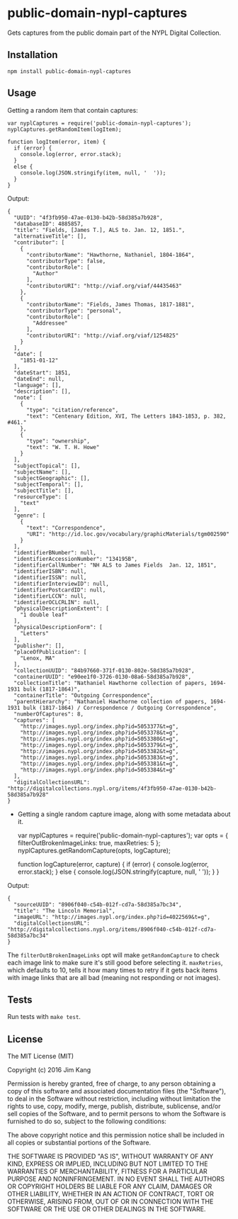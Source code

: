 public-domain-nypl-captures
==================

Gets captures from the public domain part of the NYPL Digital Collection.

Installation
------------

    npm install public-domain-nypl-captures

Usage
-----

Getting a random item that contain captures:

    var nyplCaptures = require('public-domain-nypl-captures');
    nyplCaptures.getRandomItem(logItem);

    function logItem(error, item) {
      if (error) {
        console.log(error, error.stack);
      }
      else {
        console.log(JSON.stringify(item, null, '  '));
      }
    }

Output:

    {
      "UUID": "4f3fb950-47ae-0130-b42b-58d385a7b928",
      "databaseID": 4885857,
      "title": "Fields, [James T.], ALS to. Jan. 12, 1851.",
      "alternativeTitle": [],
      "contributor": [
        {
          "contributorName": "Hawthorne, Nathaniel, 1804-1864",
          "contributorType": false,
          "contributorRole": [
            "Author"
          ],
          "contributorURI": "http://viaf.org/viaf/44435463"
        },
        {
          "contributorName": "Fields, James Thomas, 1817-1881",
          "contributorType": "personal",
          "contributorRole": [
            "Addressee"
          ],
          "contributorURI": "http://viaf.org/viaf/1254825"
        }
      ],
      "date": [
        "1851-01-12"
      ],
      "dateStart": 1851,
      "dateEnd": null,
      "language": [],
      "description": [],
      "note": [
        {
          "type": "citation/reference",
          "text": "Centenary Edition, XVI, The Letters 1843-1853, p. 382, #461."
        },
        {
          "type": "ownership",
          "text": "W. T. H. Howe"
        }
      ],
      "subjectTopical": [],
      "subjectName": [],
      "subjectGeographic": [],
      "subjectTemporal": [],
      "subjectTitle": [],
      "resourceType": [
        "text"
      ],
      "genre": [
        {
          "text": "Correspondence",
          "URI": "http://id.loc.gov/vocabulary/graphicMaterials/tgm002590"
        }
      ],
      "identifierBNumber": null,
      "identifierAccessionNumber": "134195B",
      "identifierCallNumber": "NH ALS to James Fields  Jan. 12, 1851",
      "identifierISBN": null,
      "identifierISSN": null,
      "identifierInterviewID": null,
      "identifierPostcardID": null,
      "identifierLCCN": null,
      "identifierOCLCRLIN": null,
      "physicalDescriptionExtent": [
        "1 double leaf"
      ],
      "physicalDescriptionForm": [
        "Letters"
      ],
      "publisher": [],
      "placeOfPublication": [
        "Lenox, MA"
      ],
      "collectionUUID": "84b97660-371f-0130-802e-58d385a7b928",
      "containerUUID": "e90ee1f0-3726-0130-08a6-58d385a7b928",
      "collectionTitle": "Nathaniel Hawthorne collection of papers, 1694-1931 bulk (1817-1864)",
      "containerTitle": "Outgoing Correspondence",
      "parentHierarchy": "Nathaniel Hawthorne collection of papers, 1694-1931 bulk (1817-1864) / Correspondence / Outgoing Correspondence",
      "numberOfCaptures": 8,
      "captures": [
        "http://images.nypl.org/index.php?id=5053377&t=g",
        "http://images.nypl.org/index.php?id=5053378&t=g",
        "http://images.nypl.org/index.php?id=5053380&t=g",
        "http://images.nypl.org/index.php?id=5053379&t=g",
        "http://images.nypl.org/index.php?id=5053382&t=g",
        "http://images.nypl.org/index.php?id=5053383&t=g",
        "http://images.nypl.org/index.php?id=5053381&t=g",
        "http://images.nypl.org/index.php?id=5053384&t=g"
      ],
      "digitalCollectionsURL": "http://digitalcollections.nypl.org/items/4f3fb950-47ae-0130-b42b-58d385a7b928"
    }

* Getting a single random capture image, along with some metadata about it.

    var nyplCaptures = require('public-domain-nypl-captures');
    var opts = {
      filterOutBrokenImageLinks: true,
      maxRetries: 5
    };
    nyplCaptures.getRandomCapture(opts, logCapture);

    function logCapture(error, capture) {
      if (error) {
        console.log(error, error.stack);
      }
      else {
        console.log(JSON.stringify(capture, null, '  '));
      }
    }

Output:

    {
      "sourceUUID": "8906f040-c54b-012f-cd7a-58d385a7bc34",
      "title": "The Lincoln Memorial",
      "imageURL": "http://images.nypl.org/index.php?id=4022569&t=g",
      "digitalCollectionsURL": "http://digitalcollections.nypl.org/items/8906f040-c54b-012f-cd7a-58d385a7bc34"
    }

The  `filterOutBrokenImageLinks` opt will make `getRandomCapture` to check each image link to make sure it's still good before selecting it. `maxRetries`, which defaults to 10, tells it how many times to retry if it gets back items with image links that are all bad (meaning not responding or not images).

Tests
-----

Run tests with `make test`.

License
-------

The MIT License (MIT)

Copyright (c) 2016 Jim Kang

Permission is hereby granted, free of charge, to any person obtaining a copy
of this software and associated documentation files (the "Software"), to deal
in the Software without restriction, including without limitation the rights
to use, copy, modify, merge, publish, distribute, sublicense, and/or sell
copies of the Software, and to permit persons to whom the Software is
furnished to do so, subject to the following conditions:

The above copyright notice and this permission notice shall be included in
all copies or substantial portions of the Software.

THE SOFTWARE IS PROVIDED "AS IS", WITHOUT WARRANTY OF ANY KIND, EXPRESS OR
IMPLIED, INCLUDING BUT NOT LIMITED TO THE WARRANTIES OF MERCHANTABILITY,
FITNESS FOR A PARTICULAR PURPOSE AND NONINFRINGEMENT. IN NO EVENT SHALL THE
AUTHORS OR COPYRIGHT HOLDERS BE LIABLE FOR ANY CLAIM, DAMAGES OR OTHER
LIABILITY, WHETHER IN AN ACTION OF CONTRACT, TORT OR OTHERWISE, ARISING FROM,
OUT OF OR IN CONNECTION WITH THE SOFTWARE OR THE USE OR OTHER DEALINGS IN
THE SOFTWARE.
